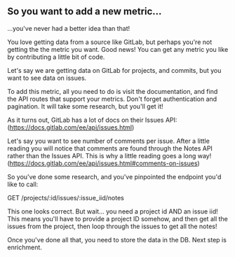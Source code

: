 ## So you want to add a new metric...

...you've never had a better idea than that!

You love getting data from a source like GitLab, but perhaps you're not getting the 
the metric you want. Good news! You can get any metric you like by contributing a little
bit of code.

Let's say we are getting data on GitLab for projects, and commits, but you want to see
data on issues.

To add this metric, all you need to do is visit the documentation, and find the API routes
that support your metrics. Don't forget authentication and pagination. It will take some research, but you'll get it!

As it turns out, GitLab has a lot of docs on their Issues API: (https://docs.gitlab.com/ee/api/issues.html)

Let's say you want to see number of comments per issue. After a little reading you will notice
that comments are found through the Notes API rather than the Issues API. This is why a little
reading goes a long way! (https://docs.gitlab.com/ee/api/issues.html#comments-on-issues)

So you've done some research, and you've pinpointed the endpoint you'd like to call:

GET /projects/:id/issues/:issue_iid/notes

This one looks correct. But wait... you need a project id AND an issue iid! This means you'll
have to provide a project ID somehow, and then get all the issues from the project, then loop
through the issues to get all the notes! 

Once you've done all that, you need to store the data in the DB. Next step is enrichment.



